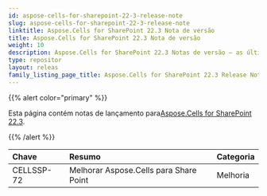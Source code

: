 ```yaml
---
id: aspose-cells-for-sharepoint-22-3-release-note
slug: aspose-cells-for-sharepoint-22-3-release-note
linktitle: Aspose.Cells for SharePoint 22.3 Nota de versão
title: Aspose.Cells for SharePoint 22.3 Nota de versão
weight: 10
description: Aspose.Cells for SharePoint 22.3 Notas de versão – as últimas atualizações e correções
type: repositor
layout: releas
family_listing_page_title: Aspose.Cells for SharePoint 22.3 Release Note
---
```

{{% alert color="primary" %}} 

 Esta página contém notas de lançamento para[Aspose.Cells for SharePoint 22.3](https://releases.aspose.com/cells/sharepoint/new-releases/aspose.cells-for-sharepoint-22.3/).

{{% /alert %}} 

|**Chave**|**Resumo**|**Categoria**|
| :- | :- | :- |
|CELLSSP-72|Melhorar Aspose.Cells para Share Point|Melhoria|


